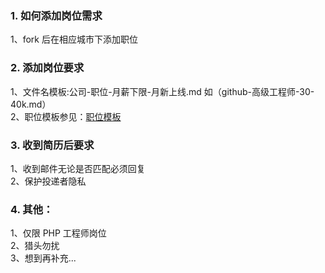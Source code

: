 ### 1. 如何添加岗位需求

1、fork 后在相应城市下添加职位

### 2. 添加岗位要求

1、文件名模板:公司-职位-月薪下限-月新上线.md 如（github-高级工程师-30-40k.md）  
2、职位模板参见：[职位模板](https://github.com/ThinkDevelopers/php-Jobs/blob/master/%E8%81%8C%E4%BD%8D%E6%A8%A1%E6%9D%BF.md)


### 3. 收到简历后要求

1、收到邮件无论是否匹配必须回复  
2、保护投递者隐私

### 4. 其他：

1、仅限 PHP 工程师岗位  
2、猎头勿扰  
3、想到再补充...  

